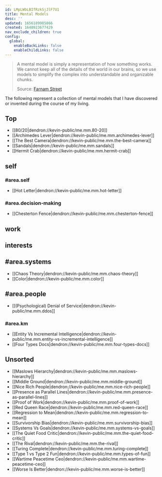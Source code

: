 ```yaml
---
id: LMpLWbLBIfRzkSjJlF7U1
title: Mental Models
desc: ''
updated: 1656189985866
created: 1640923677429
nav_exclude_children: true
config:
  global:
    enableBackLinks: false
    enableChildLinks: false
---
```


> A mental model is simply a representation of how something works. We cannot keep all of the details of the world in our brains, so we use models to simplify the complex into understandable and organizable chunks.
> 
> Source: [Farnam Street](https://fs.blog/mental-models/#what_are_mental_models)

The following represent a collection of mental models that I have discovered or invented during the course of my living. 

## Top

- [[80/20|dendron://kevin-public/me.mm.80-20]]
- [[Archimedes Lever|dendron://kevin-public/me.mm.archimedes-lever]]
- [[The Best Camera|dendron://kevin-public/me.mm.the-best-camera]]
- [[Sandals|dendron://kevin-public/me.mm.sandals]]
- [[Hermit Crab|dendron://kevin-public/me.mm.hermit-crab]]


## self
### #area.self
- [[Hot Letter|dendron://kevin-public/me.mm.hot-letter]]

### #area.decision-making
- [[Chesterton Fence|dendron://kevin-public/me.mm.chesterton-fence]]

## work

## interests
## #area.systems
- [[Chaos Theory|dendron://kevin-public/me.mm.chaos-theory]]
- [[Color|dendron://kevin-public/me.mm.color]]

## #area.people
- [[(Psychological) Denial of Service|dendron://kevin-public/me.mm.ddos]]

### #area.km
- [[Entity Vs Incremental Intelligence|dendron://kevin-public/me.mm.entity-vs-incremental-intelligence]]
- [[Four Types Docs|dendron://kevin-public/me.mm.four-types-docs]]

## Unsorted
- [[Maslows Hierarchy|dendron://kevin-public/me.mm.maslows-hierarchy]]
- [[Middle Ground|dendron://kevin-public/me.mm.middle-ground]]
- [[Nice Rich People|dendron://kevin-public/me.mm.nice-rich-people]]
- [[Presence as Parallel Lines|dendron://kevin-public/me.mm.presence-as-parallel-lines]]
- [[Proof of Work|dendron://kevin-public/me.mm.proof-of-work]]
- [[Red Queen Race|dendron://kevin-public/me.mm.red-queen-race]]
- [[Regression to Mean|dendron://kevin-public/me.mm.regression-to-mean]]
- [[Survivorship Bias|dendron://kevin-public/me.mm.survivorship-bias]]
- [[Systems Vs Goals|dendron://kevin-public/me.mm.systems-vs-goals]]
- [[The Quiet Food Critic|dendron://kevin-public/me.mm.the-quiet-food-critic]]
- [[The Rival|dendron://kevin-public/me.mm.the-rival]]
- [[Turing Complete|dendron://kevin-public/me.mm.turing-complete]]
- [[Type 1 vs Type 2 Fun|dendron://kevin-public/me.mm.types-of-fun]]
- [[Wartime Peacetime Ceo|dendron://kevin-public/me.mm.wartime-peacetime-ceo]]
- [[Worse Is Better|dendron://kevin-public/me.mm.worse-is-better]]